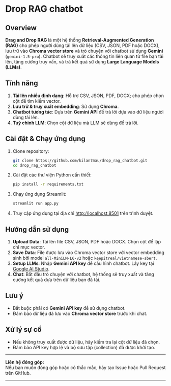 # Drop RAG chatbot

## Overview


**Drag and Drop RAG** là một hệ thống **Retrieval-Augmented Generation (RAG)** cho phép người dùng tải lên dữ liệu (CSV, JSON, PDF hoặc DOCX), lưu trữ vào **Chroma vector store** và trò chuyện với chatbot sử dụng **Gemini** (`gemini-1.5-pro`). Chatbot sẽ truy xuất các thông tin liên quan từ file bạn tải lên, tăng cường truy vấn, và trả kết quả sử dụng **Large Language Models (LLMs)**.

## Tính năng

1. **Tải lên nhiều định dạng**: Hỗ trợ CSV, JSON, PDF, DOCX; cho phép chọn cột để tìm kiếm vector.
2. **Lưu trữ & truy xuất embedding**: Sử dụng **Chroma**.
3. **Chatbot tương tác**: Dựa trên **Gemini API** để trả lời dựa vào dữ liệu người dùng tải lên.
4. **Tuỳ chỉnh LLM**: Chọn cột dữ liệu mà LLM sẽ dùng để trả lời.

## Cài đặt & Chạy ứng dụng

1. Clone repository:
   ```bash
   git clone https://github.com/kilan7mau/drop_rag_chatbot.git
   cd drop_rag_chatbot
   ```

2. Cài đặt các thư viện Python cần thiết:
   ```bash
   pip install -r requirements.txt
   ```

3. Chạy ứng dụng Streamlit:
   ```bash
   streamlit run app.py
   ```

4. Truy cập ứng dụng tại địa chỉ [http://localhost:8501](http://localhost:8501) trên trình duyệt.

## Hướng dẫn sử dụng

1. **Upload Data**: Tải lên file CSV, JSON, PDF hoặc DOCX. Chọn cột để lập chỉ mục vector.
2. **Save Data**: File được lưu vào Chroma vector store với vector embedding sinh bởi model `all-MiniLM-L6-v2` hoặc `keepitreal/vietnamese-sbert`.
3. **Setup LLMs**: Nhập **Gemini API key** để cấu hình chatbot. Lấy key tại [Google AI Studio](https://aistudio.google.com/app/apikey).
4. **Chat**: Bắt đầu trò chuyện với chatbot, hệ thống sẽ truy xuất và tăng cường kết quả dựa trên dữ liệu bạn đã tải.

## Lưu ý

- Bắt buộc phải có **Gemini API key** để sử dụng chatbot.
- Đảm bảo dữ liệu đã lưu vào **Chroma vector store** trước khi chat.

## Xử lý sự cố

- Nếu không truy xuất được dữ liệu, hãy kiểm tra lại cột dữ liệu đã chọn.
- Đảm bảo API key hợp lệ và bộ sưu tập (collection) đã được khởi tạo.

---

**Liên hệ đóng góp:**  
Nếu bạn muốn đóng góp hoặc có thắc mắc, hãy tạo Issue hoặc Pull Request trên GitHub.

---